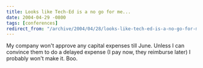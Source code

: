 ```yaml
---
title: Looks like Tech-Ed is a no go for me...
date: 2004-04-29 -0800
tags: [conferences]
redirect_from: "/archive/2004/04/28/looks-like-tech-ed-is-a-no-go-for-me.aspx/"
---
```


My company won't approve any capital expenses till June. Unless I can
convince them to do a delayed expense (I pay now, they reimburse later)
I probably won't make it. Boo.

